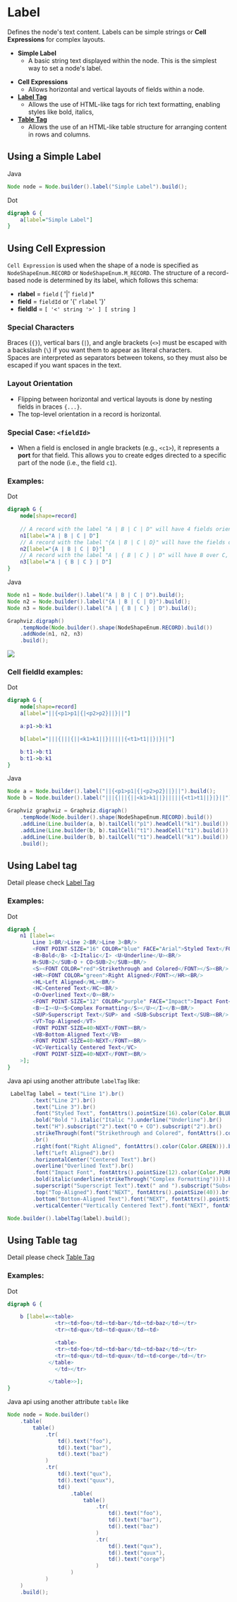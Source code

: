# Label

Defines the node's text content. Labels can be simple strings or **Cell Expressions** for complex layouts.

* **Simple Label**
  * A basic string text displayed within the node. This is the simplest way to set a node's label.

- **Cell Expressions** 
  - Allows horizontal and vertical layouts of fields within a node.
- **[Label Tag](../LabelTag)**
  - Allows the use of HTML-like tags for rich text formatting, enabling styles like bold, italics,
- **[Table Tag](../Table)**
  - Allows the use of an HTML-like table structure for arranging content in rows and columns.

## Using a Simple Label

Java

```java
Node node = Node.builder().label("Simple Label").build();
```

Dot

```dot
digraph G {
	a[label="Simple Label"]
}
```

## Using Cell Expression

`Cell Expression` is used when the shape of a node is specified as `NodeShapeEnum.RECORD` or `NodeShapeEnum.M_RECORD`. The structure of a record-based node is determined by its label, which follows this schema:

- **rlabel** = `field` ( '|' `field` )*
- **field** = `fieldId` or '{' `rlabel` '}'
- **fieldId** = `[ '<' string '>' ] [ string ]`

### Special Characters

Braces (`{}`), vertical bars (`|`), and angle brackets (`<>`) must be escaped with a backslash (`\`) if you want them to appear as literal characters.  
Spaces are interpreted as separators between tokens, so they must also be escaped if you want spaces in the text.

### Layout Orientation

- Flipping between horizontal and vertical layouts is done by nesting fields in braces `{...}`.  
- The top-level orientation in a record is horizontal. 

### Special Case: `<fieldId>`

- When a field is enclosed in angle brackets (e.g., `<c1>`), it represents a **port** for that field. This allows you to create edges directed to a specific part of the node (i.e., the field `c1`).

### Examples:

Dot

```dot
digraph G {
	node[shape=record]
	
	// A record with the label "A | B | C | D" will have 4 fields oriented left to right.
    n1[label="A | B | C | D"]
    // A record with the label "{A | B | C | D}" will have the fields oriented top to bottom.
    n2[label="{A | B | C | D}"]
    // A record with the label "A | { B | C } | D" will have B over C, with A to the left and D to the right of B and C.
    n3[label="A | { B | C } | D"]
}
```

Java

```java
Node n1 = Node.builder().label("A | B | C | D").build();
Node n2 = Node.builder().label("{A | B | C | D}").build();
Node n3 = Node.builder().label("A | { B | C } | D").build();

Graphviz.digraph()
    .tempNode(Node.builder().shape(NodeShapeEnum.RECORD).build())
    .addNode(n1, n2, n3)
    .build();
```

![](E:\github\graph-support\docs\images\node_record.png)

### Cell fieldId examples:

Dot

```dot
digraph G {
    node[shape=record]
    a[label="||{<p1>p1|{|<p2>p2}||}||"]

    a:p1->b:k1

    b[label="|||{|||{||<k1>k1||}|||||{<t1>t1||}|}||"]

    b:t1->b:t1
    b:t1->b:k1
}
```

Java

```java
Node a = Node.builder().label("||{<p1>p1|{|<p2>p2}||}||").build();
Node b = Node.builder().label("|||{|||{||<k1>k1||}|||||{<t1>t1||}|}||").build();

Graphviz graphviz = Graphviz.digraph()
    .tempNode(Node.builder().shape(NodeShapeEnum.RECORD).build())
    .addLine(Line.builder(a, b).tailCell("p1").headCell("k1").build()) 
    .addLine(Line.builder(b, b).tailCell("t1").headCell("t1").build()) 
    .addLine(Line.builder(b, b).tailCell("t1").headCell("k1").build()) 
    .build();
```

## Using Label tag

Detail please check [Label Tag](../LabelTag)

### Examples:

Dot

```dot
digraph {
    n1 [label=< 
        Line 1<BR/>Line 2<BR/>Line 3<BR/>
        <FONT POINT-SIZE="16" COLOR="blue" FACE="Arial">Styled Text</FONT><BR/>
        <B>Bold</B> <I>Italic</I> <U>Underline</U><BR/>
        H<SUB>2</SUB>O + CO<SUB>2</SUB><BR/>
        <S><FONT COLOR="red">Strikethrough and Colored</FONT></S><BR/>
        <HR><FONT COLOR="green">Right Aligned</FONT></HR><BR/>
        <HL>Left Aligned</HL><BR/>
        <HC>Centered Text</HC><BR/>
        <O>Overlined Text</O><BR/>
        <FONT POINT-SIZE="12" COLOR="purple" FACE="Impact">Impact Font</FONT><BR/>
        <B><I><U><S>Complex Formatting</S></U></I></B><BR/>
        <SUP>Superscript Text</SUP> and <SUB>Subscript Text</SUB><BR/>
        <VT>Top-Aligned</VT>
        <FONT POINT-SIZE=40>NEXT</FONT><BR/>
        <VB>Bottom-Aligned Text</VB>
        <FONT POINT-SIZE=40>NEXT</FONT><BR/>
        <VC>Vertically Centered Text</VC>
        <FONT POINT-SIZE=40>NEXT</FONT><BR/>
    >];
}
```

Java api using another attribute `labelTag` like:

```java
 LabelTag label = text("Line 1").br()
        .text("Line 2").br()
        .text("Line 3").br()
        .font("Styled Text", fontAttrs().pointSize(16).color(Color.BLUE).face("Arial")).br()
        .bold("Bold ").italic("Italic ").underline("Underline").br()
        .text("H").subscript("2").text("O + CO").subscript("2").br()
        .strikeThrough(font("Strikethrough and Colored", fontAttrs().color(Color.RED)))
        .br()
        .right(font("Right Aligned", fontAttrs().color(Color.GREEN))).br()
        .left("Left Aligned").br()
        .horizontalCenter("Centered Text").br()
        .overline("Overlined Text").br()
        .font("Impact Font", fontAttrs().pointSize(12).color(Color.PURPLE).face("Impact")).br()
        .bold(italic(underline(strikeThrough("Complex Formatting")))).br()  // Correct order for Complex Formatting
        .superscript("Superscript Text").text(" and ").subscript("Subscript Text").br()
        .top("Top-Aligned").font("NEXT", fontAttrs().pointSize(40)).br()
        .bottom("Bottom-Aligned Text").font("NEXT", fontAttrs().pointSize(40)).br()
        .verticalCenter("Vertically Centered Text").font("NEXT", fontAttrs().pointSize(40));

Node.builder().labelTag(label).build();
```

## Using Table tag

Detail please check [Table Tag](../Table)

### Examples:

Dot

```dot
digraph G {

    b [label=<<table>
               <tr><td>foo</td><td>bar</td><td>baz</td></tr>
               <tr><td>qux</td><td>quux</td><td>

               <table>
               <tr><td>foo</td><td>bar</td><td>baz</td></tr>
               <tr><td>qux</td><td>quux</td><td>corge</td></tr>
             </table>
               </td></tr>

             </table>>];
}
```

Java api using another attribute `table` like

```java
Node node = Node.builder()
    .table(
        table()
            .tr(
                td().text("foo"),
                td().text("bar"),
                td().text("baz")
            )
            .tr(
                td().text("qux"),
                td().text("quux"),
                td()
                    .table(
                        table()
                            .tr(
                                td().text("foo"),
                                td().text("bar"),
                                td().text("baz")
                            )
                            .tr(
                                td().text("qux"),
                                td().text("quux"),
                                td().text("corge")
                            )
                    )
            )
    )
    .build();
```



